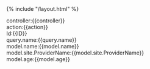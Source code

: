 <html>

<head><title>test</title></head>
<body>
{% include "/layout.html" %}

controller:{{controller}}<br>
action:{{action}}<br>
Id:{{ID}}<br>
query.name:{{query.name}}<br>
model.name:{{model.name}}<br>
model.site.ProviderName:{{model.site.ProviderName}}<br>
model.age:{{model.age}}<br>
</body>

</html>